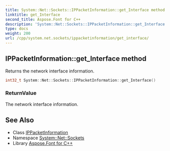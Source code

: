 ```yaml
---
title: System::Net::Sockets::IPPacketInformation::get_Interface method
linktitle: get_Interface
second_title: Aspose.Font for C++
description: 'System::Net::Sockets::IPPacketInformation::get_Interface method. Returns the network interface information in C++.'
type: docs
weight: 200
url: /cpp/system.net.sockets/ippacketinformation/get_interface/
---
```

## IPPacketInformation::get_Interface method


Returns the network interface information.

```cpp
int32_t System::Net::Sockets::IPPacketInformation::get_Interface()
```


### ReturnValue

The network interface information.

## See Also

* Class [IPPacketInformation](../)
* Namespace [System::Net::Sockets](../../)
* Library [Aspose.Font for C++](../../../)
